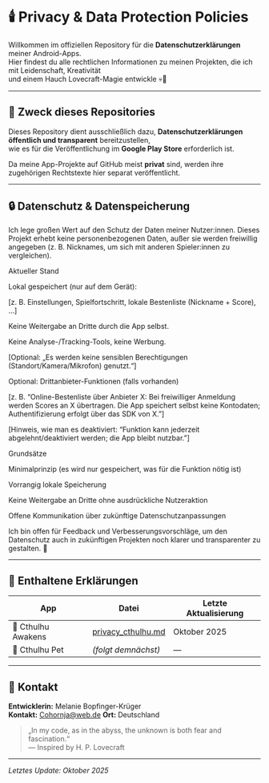 # 🕯️ Privacy & Data Protection Policies  

Willkommen im offiziellen Repository für die **Datenschutz­erklärungen** meiner Android-Apps.  
Hier findest du alle rechtlichen Informationen zu meinen Projekten, die ich mit Leidenschaft, Kreativität  
und einem Hauch Lovecraft-Magie entwickle 💀📱  

---

## 🧩 Zweck dieses Repositories
Dieses Repository dient ausschließlich dazu, **Datenschutz­erklärungen öffentlich und transparent** bereitzustellen,  
wie es für die Veröffentlichung im **Google Play Store** erforderlich ist.

Da meine App-Projekte auf GitHub meist **privat** sind, werden ihre zugehörigen Rechtstexte hier separat veröffentlicht.

---

## 🔒 Datenschutz & Datenspeicherung

Ich lege großen Wert auf den Schutz der Daten meiner Nutzer:innen.
Dieses Projekt erhebt keine personenbezogenen Daten, außer sie werden freiwillig angegeben (z. B. Nicknames, um sich mit anderen Spieler:innen zu vergleichen).

Aktueller Stand

Lokal gespeichert (nur auf dem Gerät):

[z. B. Einstellungen, Spielfortschritt, lokale Bestenliste (Nickname + Score), …]

Keine Weitergabe an Dritte durch die App selbst.

Keine Analyse-/Tracking-Tools, keine Werbung.

[Optional: „Es werden keine sensiblen Berechtigungen (Standort/Kamera/Mikrofon) genutzt.“]

Optional: Drittanbieter-Funktionen (falls vorhanden)

[z. B. “Online-Bestenliste über Anbieter X: Bei freiwilliger Anmeldung werden Scores an X übertragen. Die App speichert selbst keine Kontodaten; Authentifizierung erfolgt über das SDK von X.”]

[Hinweis, wie man es deaktiviert: “Funktion kann jederzeit abgelehnt/deaktiviert werden; die App bleibt nutzbar.”]

Grundsätze

Minimalprinzip (es wird nur gespeichert, was für die Funktion nötig ist)

Vorrangig lokale Speicherung

Keine Weitergabe an Dritte ohne ausdrückliche Nutzeraktion

Offene Kommunikation über zukünftige Datenschutzanpassungen

Ich bin offen für Feedback und Verbesserungsvorschläge, um den Datenschutz auch in zukünftigen Projekten noch klarer und transparenter zu gestalten. 💬

---

## 📜 Enthaltene Erklärungen
| App | Datei | Letzte Aktualisierung |
|------|-------|------------------------|
| 🐙 Cthulhu Awakens | [privacy_cthulhu.md](./privacy_cthulhu.md) | Oktober 2025 |
| 🐙 Cthulhu Pet | *(folgt demnächst)* | — |



---

## 💌 Kontakt
**Entwicklerin:** Melanie Bopfinger-Krüger  
**Kontakt:** Cohornja@web.de
**Ort:** Deutschland  

> „In my code, as in the abyss, the unknown is both fear and fascination.“  
> — Inspired by H. P. Lovecraft

---

*Letztes Update: Oktober 2025*
